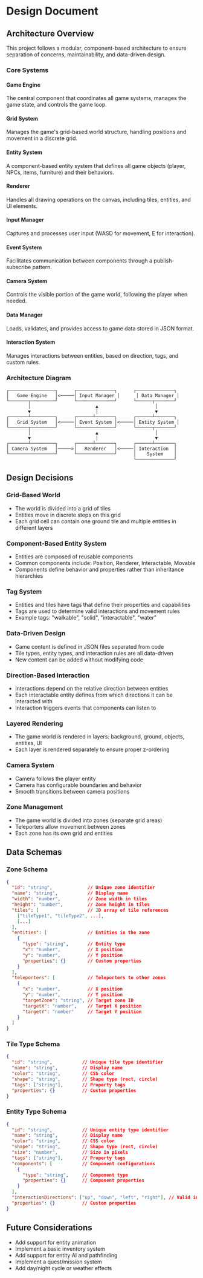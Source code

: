 # Design Document

## Architecture Overview

This project follows a modular, component-based architecture to ensure separation of concerns, maintainability, and data-driven design.

### Core Systems

#### Game Engine
The central component that coordinates all game systems, manages the game state, and controls the game loop.

#### Grid System
Manages the game's grid-based world structure, handling positions and movement in a discrete grid.

#### Entity System
A component-based entity system that defines all game objects (player, NPCs, items, furniture) and their behaviors.

#### Renderer
Handles all drawing operations on the canvas, including tiles, entities, and UI elements.

#### Input Manager
Captures and processes user input (WASD for movement, E for interaction).

#### Event System
Facilitates communication between components through a publish-subscribe pattern.

#### Camera System
Controls the visible portion of the game world, following the player when needed.

#### Data Manager
Loads, validates, and provides access to game data stored in JSON format.

#### Interaction System
Manages interactions between entities, based on direction, tags, and custom rules.

### Architecture Diagram

```
┌─────────────────┐      ┌──────────────┐      ┌──────────────┐
│   Game Engine   │<─────│ Input Manager │      │ Data Manager │
└───────┬─────────┘      └──────────────┘      └──────┬───────┘
        │                        ▲                     │
        ▼                        │                     ▼
┌───────┴─────────┐      ┌──────┴───────┐      ┌──────┴───────┐
│   Grid System   │<─────│ Event System │<─────│ Entity System │
└───────┬─────────┘      └──────────────┘      └──────┬───────┘
        │                        ▲                     │
        ▼                        │                     ▼
┌───────┴─────────┐      ┌──────┴───────┐      ┌──────┴───────┐
│ Camera System   │─────>│   Renderer   │<─────│ Interaction  │
└─────────────────┘      └──────────────┘      │    System    │
                                               └──────────────┘
```

## Design Decisions

### Grid-Based World
- The world is divided into a grid of tiles
- Entities move in discrete steps on this grid
- Each grid cell can contain one ground tile and multiple entities in different layers

### Component-Based Entity System
- Entities are composed of reusable components
- Common components include: Position, Renderer, Interactable, Movable
- Components define behavior and properties rather than inheritance hierarchies

### Tag System
- Entities and tiles have tags that define their properties and capabilities
- Tags are used to determine valid interactions and movement rules
- Example tags: "walkable", "solid", "interactable", "water"

### Data-Driven Design
- Game content is defined in JSON files separated from code
- Tile types, entity types, and interaction rules are all data-driven
- New content can be added without modifying code

### Direction-Based Interaction
- Interactions depend on the relative direction between entities
- Each interactable entity defines from which directions it can be interacted with
- Interaction triggers events that components can listen to

### Layered Rendering
- The game world is rendered in layers: background, ground, objects, entities, UI
- Each layer is rendered separately to ensure proper z-ordering

### Camera System
- Camera follows the player entity
- Camera has configurable boundaries and behavior
- Smooth transitions between camera positions

### Zone Management
- The game world is divided into zones (separate grid areas)
- Teleporters allow movement between zones
- Each zone has its own grid and entities

## Data Schemas

### Zone Schema
```json
{
  "id": "string",             // Unique zone identifier
  "name": "string",           // Display name
  "width": "number",          // Zone width in tiles
  "height": "number",         // Zone height in tiles
  "tiles": [                  // 2D array of tile references
    ["tileType1", "tileType2", ...],
    [...]
  ],
  "entities": [               // Entities in the zone
    {
      "type": "string",       // Entity type
      "x": "number",          // X position
      "y": "number",          // Y position
      "properties": {}        // Custom properties
    }
  ],
  "teleporters": [            // Teleporters to other zones
    {
      "x": "number",          // X position
      "y": "number",          // Y position
      "targetZone": "string", // Target zone ID
      "targetX": "number",    // Target X position
      "targetY": "number"     // Target Y position
    }
  ]
}
```

### Tile Type Schema
```json
{
  "id": "string",           // Unique tile type identifier
  "name": "string",         // Display name
  "color": "string",        // CSS color
  "shape": "string",        // Shape type (rect, circle)
  "tags": ["string"],       // Property tags
  "properties": {}          // Custom properties
}
```

### Entity Type Schema
```json
{
  "id": "string",           // Unique entity type identifier
  "name": "string",         // Display name
  "color": "string",        // CSS color
  "shape": "string",        // Shape type (rect, circle)
  "size": "number",         // Size in pixels
  "tags": ["string"],       // Property tags
  "components": [           // Component configurations
    {
      "type": "string",     // Component type
      "properties": {}      // Component properties
    }
  ],
  "interactionDirections": ["up", "down", "left", "right"], // Valid interaction directions
  "properties": {}          // Custom properties
}
```

## Future Considerations

- Add support for entity animation
- Implement a basic inventory system
- Add support for entity AI and pathfinding
- Implement a quest/mission system
- Add day/night cycle or weather effects